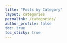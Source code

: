 ```yaml
---
title: "Posts by Category"
layout: categories
permalink: /categories/
author_profile: false
toc: true
toc_sticky: true
---
```

